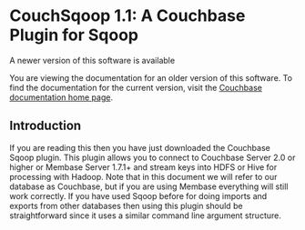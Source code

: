 <a id="hadoop-plugin"></a>

# CouchSqoop 1.1: A Couchbase Plugin for Sqoop

<div class="notebox warning">
<p>A newer version of this software is available</p>
<p>You are viewing the documentation for an older version of this software. To find the documentation for the current version, visit the <a href="http://docs.couchbase.com">Couchbase documentation home page</a>.</p>
</div>

## Introduction

If you are reading this then you have just downloaded the Couchbase Sqoop
plugin. This plugin allows you to connect to Couchbase Server 2.0 or higher or
Membase Server 1.7.1+ and stream keys into HDFS or Hive for processing with
Hadoop. Note that in this document we will refer to our database as Couchbase,
but if you are using Membase everything will still work correctly. If you have
used Sqoop before for doing imports and exports from other databases then using
this plugin should be straightforward since it uses a similar command line
argument structure.

<a id="hadoop-plugin-installation"></a>
